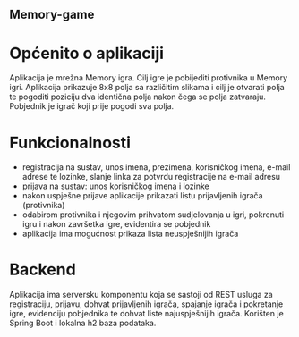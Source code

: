 ## Memory-game

# Općenito o aplikaciji

Aplikacija je mrežna Memory igra.
Cilj igre je pobijediti protivnika u Memory igri. Aplikacija prikazuje 8x8 polja sa različitim
slikama i cilj je otvarati polja te pogoditi poziciju dva identična polja nakon čega se polja
zatvaraju. Pobjednik je igrač koji prije pogodi sva polja.

# Funkcionalnosti
- registracija na sustav, unos imena, prezimena, korisničkog imena, e-mail adrese te
lozinke, slanje linka za potvrdu registracije na e-mail adresu
- prijava na sustav: unos korisničkog imena i lozinke
- nakon uspješne prijave aplikacije prikazati listu prijavljenih igrača (protivnika)
- odabirom protivnika i njegovim prihvatom sudjelovanja u igri, pokrenuti igru i nakon
završetka igre, evidentira se pobjednik
- aplikacija ima mogućnost prikaza lista neuspješnijih igrača

# Backend

Aplikacija ima serversku komponentu koja se sastoji od REST usluga za registraciju, prijavu,
dohvat prijavljenih igrača, spajanje igrača i pokretanje igre, evidenciju pobjednika te dohvat
liste najuspješnijih igrača. 
Korišten je Spring Boot i lokalna h2 baza podataka.
